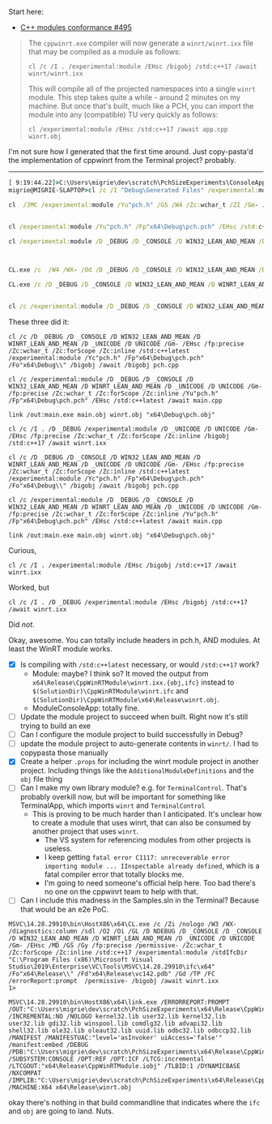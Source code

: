 Start here:
* [C++ modules conformance #495](https://github.com/microsoft/cppwinrt/pull/495)


> The `cppwinrt.exe` compiler will now generate a `winrt/winrt.ixx` file that may be compiled as a module as follows:
>
> ```
> cl /c /I . /experimental:module /EHsc /bigobj /std:c++17 /await winrt/winrt.ixx
> ```
>
> This will compile all of the projected namespaces into a single `winrt` module. This step takes quite a while - around 2 minutes on my machine. But once that's built, much like a PCH, you can import the module into any (compatible) TU very quickly as follows:
>
> ```
> cl /experimental:module /EHsc /std:c++17 /await app.cpp winrt.obj
> ```

I'm not sure how I generated that the first time around. Just copy-pasta'd the implementation of cppwinrt from the Terminal project? probably.

--------------------------------------------------------------------------------


```bat
[ 9:19:44.22]>C:\Users\migrie\dev\scratch\PchSizeExperiments\ConsoleApp>
migrie@MIGRIE-SLAPTOP>cl /c /I "Debug\Generated Files" /experimental:module /EHsc /bigobj /std:c++17 /await "Debug\Generated Files\winrt\winrt.ixx"

cl  /JMC /experimental:module /Yu"pch.h" /GS /W4 /Zc:wchar_t /ZI /Gm- /Od /Zc:inline /fp:precise /D "_DEBUG" /D "_CONSOLE" /D "WIN32_LEAN_AND_MEAN" /D "WINRT_LEAN_AND_MEAN" /D "_UNICODE" /D "UNICODE" /errorReport:prompt /WX- /Zc:forScope /RTC1 /Gd /MDd /std:c++latest /FC /EHsc /nologo /Fo"x64\Debug\" /Fp"x64\Debug\pch.pch" /diagnostics:column  /await main.cpp winrt.obj


cl /experimental:module /Yu"pch.h" /Fp"x64\Debug\pch.pch" /EHsc /std:c++17 /await main.cpp winrt.obj

cl /experimental:module /D _DEBUG /D _CONSOLE /D WIN32_LEAN_AND_MEAN /D WINRT_LEAN_AND_MEAN /D _UNICODE /D UNICODE /Gm- /fp:precise /Zc:wchar_t /Zc:forScope /Zc:inline /Yu"pch.h" /Fp"x64\Debug\pch.pch" /EHsc /std:c++17 /await main.cpp winrt.obj



CL.exe /c  /W4 /WX- /Od /D _DEBUG /D _CONSOLE /D WIN32_LEAN_AND_MEAN /D WINRT_LEAN_AND_MEAN /D _UNICODE /D UNICODE /Gm- /EHsc /fp:precise /Zc:wchar_t /Zc:forScope /Zc:inline /std:c++latest /experimental:module /Yc"pch.h" /Fp"x64\Debug\pch.pch" /Fo"x64\Debug\\" /permissive- /bigobj /await /bigobj pch.cpp

CL.exe /c /D _DEBUG /D _CONSOLE /D WIN32_LEAN_AND_MEAN /D WINRT_LEAN_AND_MEAN /D _UNICODE /D UNICODE /Gm- /EHsc /fp:precise /Zc:wchar_t /Zc:forScope /Zc:inline /std:c++latest /experimental:module /Yc"pch.h" /Fp"x64\Debug\pch.pch" /Fo"x64\Debug\\" /bigobj /await /bigobj pch.cpp


cl /c /experimental:module /D _DEBUG /D _CONSOLE /D WIN32_LEAN_AND_MEAN /D WINRT_LEAN_AND_MEAN /D _UNICODE /D UNICODE /Gm- /fp:precise /Zc:wchar_t /Zc:forScope /Zc:inline /Yu"pch.h" /Fp"x64\Debug\pch.pch" /EHsc /std:c++latest /await main.cpp winrt.obj

```

These three did it:
```
cl /c /D _DEBUG /D _CONSOLE /D WIN32_LEAN_AND_MEAN /D WINRT_LEAN_AND_MEAN /D _UNICODE /D UNICODE /Gm- /EHsc /fp:precise /Zc:wchar_t /Zc:forScope /Zc:inline /std:c++latest /experimental:module /Yc"pch.h" /Fp"x64\Debug\pch.pch" /Fo"x64\Debug\\" /bigobj /await /bigobj pch.cpp

cl /c /experimental:module /D _DEBUG /D _CONSOLE /D WIN32_LEAN_AND_MEAN /D WINRT_LEAN_AND_MEAN /D _UNICODE /D UNICODE /Gm- /fp:precise /Zc:wchar_t /Zc:forScope /Zc:inline /Yu"pch.h" /Fp"x64\Debug\pch.pch" /EHsc /std:c++latest /await main.cpp

link /out:main.exe main.obj winrt.obj "x64\Debug\pch.obj"
```


```
cl /c /I . /D _DEBUG /experimental:module /D _UNICODE /D UNICODE /Gm- /EHsc /fp:precise /Zc:wchar_t /Zc:forScope /Zc:inline /bigobj /std:c++17 /await winrt.ixx

cl /c /D _DEBUG /D _CONSOLE /D WIN32_LEAN_AND_MEAN /D WINRT_LEAN_AND_MEAN /D _UNICODE /D UNICODE /Gm- /EHsc /fp:precise /Zc:wchar_t /Zc:forScope /Zc:inline /std:c++latest /experimental:module /Yc"pch.h" /Fp"x64\Debug\pch.pch" /Fo"x64\Debug\\" /bigobj /await /bigobj pch.cpp

cl /c /experimental:module /D _DEBUG /D _CONSOLE /D WIN32_LEAN_AND_MEAN /D WINRT_LEAN_AND_MEAN /D _UNICODE /D UNICODE /Gm- /fp:precise /Zc:wchar_t /Zc:forScope /Zc:inline /Yu"pch.h" /Fp"x64\Debug\pch.pch" /EHsc /std:c++latest /await main.cpp

link /out:main.exe main.obj winrt.obj "x64\Debug\pch.obj"

```

Curious,
```
cl /c /I . /experimental:module /EHsc /bigobj /std:c++17 /await winrt.ixx
```
Worked, but
```
cl /c /I . /D _DEBUG /experimental:module /EHsc /bigobj /std:c++17 /await winrt.ixx
```

Did _not_.




Okay, awesome. You can totally include headers in pch.h, AND modules. At least the WinRT module works.

* [x] Is compiling with `/std:c++latest` necessary, or would `/std:c++17` work?
  - Module: maybe? I think so? It moved the output from `x64\Release\CppWinRTModule\winrt.ixx.{obj,ifc}` instead to `$(SolutionDir)\CppWinRTModule\winrt.ifc` and `$(SolutionDir)\CppWinRTModule\x64\Release\winrt.obj`.
  - ModuleConsoleApp: totally fine.
* [ ] Update the module project to succeed when built. Right now it's still trying to build an exe
* [ ] Can I configure the module project to build successfully in Debug?
* [ ] update the module project to auto-generate contents in `winrt/`. I had to copypasta those manually
* [x] Create a helper `.props` for including the winrt module project in another project. Including things like the `AdditionalModuleDefinitions` and the `obj` file thing
* [ ] Can I make my own library module? e.g. for `TerminalControl`. That's probably overkill now, but will be important for something like TerminalApp, which imports `winrt` and `TerminalControl`
  - This is proving to be much harder than I anticipated. It's unclear how to create a module that uses winrt, that can also be consumed by another project that uses `winrt`.
    - The VS system for referencing modules from other projects is useless.
    - I keep getting `fatal error C1117: unrecoverable error importing module ... IInspectable already defined`, which is a fatal compiler error that totally blocks me.
    - I'm going to need someone's official help here. Too bad there's no one on the cppwinrt team to help with that.
* [ ] Can I include this madness in the Samples.sln in the Terminal? Because that would be an e2e PoC.

```
MSVC\14.28.29910\bin\HostX86\x64\CL.exe /c /Zi /nologo /W3 /WX- /diagnostics:column /sdl /O2 /Oi /GL /D NDEBUG /D _CONSOLE /D _CONSOLE /D WIN32_LEAN_AND_MEAN /D WINRT_LEAN_AND_MEAN /D _UNICODE /D UNICODE /Gm- /EHsc /MD /GS /Gy /fp:precise /permissive- /Zc:wchar_t /Zc:forScope /Zc:inline /std:c++17 /experimental:module /stdIfcDir "C:\Program Files (x86)\Microsoft Visual Studio\2019\Enterprise\VC\Tools\MSVC\14.28.29910\ifc\x64" /Fo"x64\Release\\" /Fd"x64\Release\vc142.pdb" /Gd /TP /FC /errorReport:prompt  /permissive- /bigobj /await winrt.ixx
1>

MSVC\14.28.29910\bin\HostX86\x64\link.exe /ERRORREPORT:PROMPT /OUT:"C:\Users\migrie\dev\scratch\PchSizeExperiments\x64\Release\CppWinRTModule.exe" /INCREMENTAL:NO /NOLOGO kernel32.lib user32.lib kernel32.lib user32.lib gdi32.lib winspool.lib comdlg32.lib advapi32.lib shell32.lib ole32.lib oleaut32.lib uuid.lib odbc32.lib odbccp32.lib /MANIFEST /MANIFESTUAC:"level='asInvoker' uiAccess='false'" /manifest:embed /DEBUG /PDB:"C:\Users\migrie\dev\scratch\PchSizeExperiments\x64\Release\CppWinRTModule.pdb" /SUBSYSTEM:CONSOLE /OPT:REF /OPT:ICF /LTCG:incremental /LTCGOUT:"x64\Release\CppWinRTModule.iobj" /TLBID:1 /DYNAMICBASE /NXCOMPAT /IMPLIB:"C:\Users\migrie\dev\scratch\PchSizeExperiments\x64\Release\CppWinRTModule.lib" /MACHINE:X64 x64\Release\winrt.obj
```

okay there's nothing in that build commandline that indicates where the `ifc` and `obj` are going to land. Nuts.
